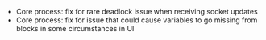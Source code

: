 - Core process: fix for rare deadlock issue when receiving socket updates
- Core process: fix for issue that could cause variables to go missing from blocks in some circumstances in UI
